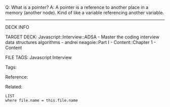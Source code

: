 Q: What is a pointer?
A: A pointer is a reference to another place in a memory (another node). Kind of like a variable referencing another variable.
<!--ID: 1690026322595-->

---

DECK INFO

TARGET DECK: Javascript::Interview::ADSA - Master the coding interview data structures algorithms - andrei neagoie::Part I - Content::Chapter 1 - Content

FILE TAGS: Javascript Interview

Tags:

Reference:

Related:

```dataview
LIST
where file.name = this.file.name
```
